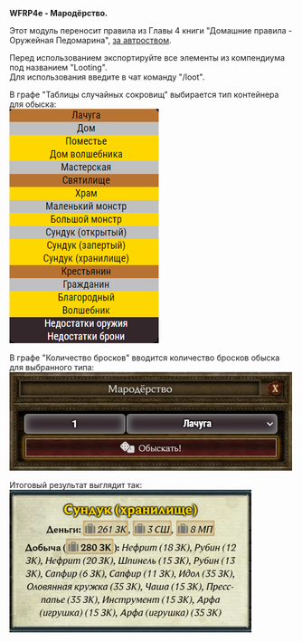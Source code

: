 <b>WFRP4e - Мародёрство.</b>

Этот модуль переносит правила из Главы 4 книги "Домашние правила - Оружейная Педомарина", [за автроством](https://vk.com/wfrp_ru).

Перед использованием экспортируйте все элементы из компендиума под названием "Looting".  
Для использования введите в чат команду "/loot".

В графе "Таблицы случайных сокровищ" выбирается тип контейнера для обыска:  
![Таблицы случайных сокровищ](https://raw.githubusercontent.com/nPocToI4eJI/wfrp4e-looting/refs/heads/main/example/2.png)

В графе "Количество бросков" вводится количество бросков обыска для выбранного типа:  
![Окно броска](https://raw.githubusercontent.com/nPocToI4eJI/wfrp4e-looting/refs/heads/main/example/1.png)

Итоговый результат выглядит так:  
![Сообщение в чате](https://raw.githubusercontent.com/nPocToI4eJI/wfrp4e-looting/refs/heads/main/example/3.png)
